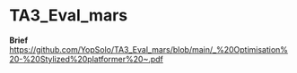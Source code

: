 # TA3_Eval_mars

**Brief**
https://github.com/YopSolo/TA3_Eval_mars/blob/main/_%20Optimisation%20-%20Stylized%20platformer%20~.pdf

